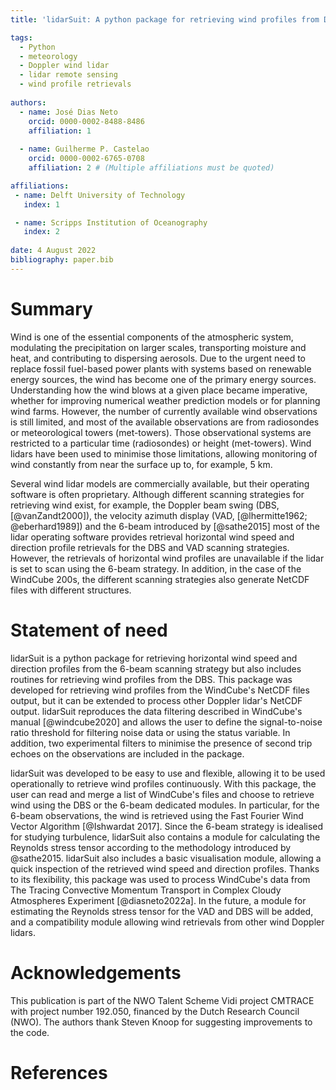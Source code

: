 ```yaml
---
title: 'lidarSuit: A python package for retrieving wind profiles from Doppler lidar observations'

tags:
  - Python
  - meteorology
  - Doppler wind lidar
  - lidar remote sensing
  - wind profile retrievals
  
authors:
  - name: José Dias Neto
    orcid: 0000-0002-8488-8486
    affiliation: 1 
    
  - name: Guilherme P. Castelao
    orcid: 0000-0002-6765-0708
    affiliation: 2 # (Multiple affiliations must be quoted)

affiliations:
 - name: Delft University of Technology
   index: 1

 - name: Scripps Institution of Oceanography
   index: 2
   
date: 4 August 2022
bibliography: paper.bib
---
```


# Summary

Wind is one of the essential components of the atmospheric system, modulating the precipitation on larger scales, transporting moisture and heat, and contributing to dispersing aerosols. Due to the urgent need to replace fossil fuel-based power plants with systems based on renewable energy sources, the wind has become one of the primary energy sources. Understanding how the wind blows at a given place became imperative, whether for improving numerical weather prediction models or for planning wind farms. However, the number of currently available wind observations is still limited, and most of the available observations are from radiosondes or meteorological towers (met-towers). Those observational systems are restricted to a particular time (radiosondes) or height (met-towers). Wind lidars have been used to minimise those limitations, allowing monitoring of wind constantly from near the surface up to, for example, 5 km.   

Several wind lidar models are commercially available, but their operating software is often proprietary. Although different scanning strategies for retrieving wind exist, for example, the  Doppler beam swing (DBS, [@vanZandt2000]), the velocity azimuth display (VAD,  [@lhermitte1962; @eberhard1989]) and the 6-beam introduced by [@sathe2015] most of the lidar operating software provides retrieval horizontal wind speed and direction profile retrievals for the DBS and VAD scanning strategies. However, the retrievals of horizontal wind profiles are unavailable if the lidar is set to scan using the 6-beam strategy. In addition, in the case of the WindCube 200s, the different scanning strategies also generate NetCDF files with different structures.

# Statement of need 

lidarSuit is a python package for retrieving horizontal wind speed and direction profiles from the 6-beam scanning strategy but also includes routines for retrieving wind profiles from the DBS. This package was developed for retrieving wind profiles from the WindCube's NetCDF files output, but it can be extended to process other Doppler lidar's NetCDF output. lidarSuit reproduces the data filtering described in WindCube's manual [@windcube2020] and allows the user to define the signal-to-noise ratio threshold for filtering noise data or using the status variable. In addition, two experimental filters to minimise the presence of second trip echoes on the observations are included in the package.


lidarSuit was developed to be easy to use and flexible, allowing it to be used operationally to retrieve wind profiles continuously. With this package, the user can read and merge a list of WindCube's files and choose to retrieve wind using the DBS or the 6-beam dedicated modules. In particular, for the 6-beam observations,  the wind is retrieved using the Fast Fourier Wind Vector Algorithm [@Ishwardat 2017]. Since the 6-beam strategy is idealised for studying turbulence, lidarSuit also contains a module for calculating the Reynolds stress tensor according to the methodology introduced by @sathe2015. lidarSuit also includes a basic visualisation module, allowing a quick inspection of the retrieved wind speed and direction profiles. Thanks to its flexibility, this package was used to process WindCube's data from The Tracing Convective Momentum Transport in Complex Cloudy Atmospheres Experiment [@diasneto2022a]. In the future, a module for estimating the Reynolds stress tensor for the VAD and DBS will be added, and a compatibility module allowing wind retrievals from other wind Doppler lidars.


# Acknowledgements

This publication is part of the NWO Talent Scheme Vidi project CMTRACE with project number 192.050, financed by the Dutch Research Council (NWO). The authors thank Steven Knoop for suggesting improvements to the code. 


# References
